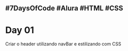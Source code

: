 ## #7DaysOfCode #Alura #HTML  #CSS

# Day 01

Criar o header utilizando navBar e estilizando com CSS